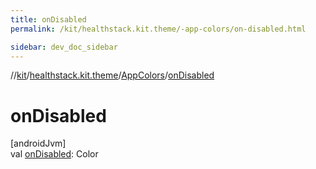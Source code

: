 ```yaml
---
title: onDisabled
permalink: /kit/healthstack.kit.theme/-app-colors/on-disabled.html

sidebar: dev_doc_sidebar
---
```

//[kit](../../../index.html)/[healthstack.kit.theme](../index.html)/[AppColors](index.html)/[onDisabled](on-disabled.html)



# onDisabled



[androidJvm]\
val [onDisabled](on-disabled.html): Color




